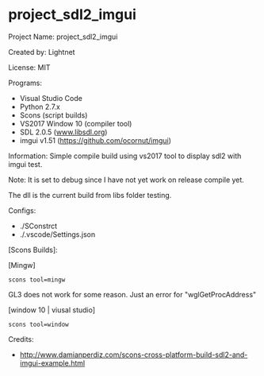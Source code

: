 # project_sdl2_imgui

Project Name: project_sdl2_imgui

Created by: Lightnet

License: MIT

Programs:
 * Visual Studio Code
 * Python 2.7.x
  * Scons (script builds)
 * VS2017 Window 10 (compiler tool)
 * SDL 2.0.5 (www.libsdl.org)
 * imgui v1.51 (https://github.com/ocornut/imgui)

Information: Simple compile build using vs2017 tool to display sdl2 with imgui test.

Note: It is set to debug since I have not yet work on release compile yet.

The dll is the current build from libs folder testing.

Configs:
 * ./SConstrct 
 * ./.vscode/Settings.json

[Scons Builds]:

[Mingw]

   `scons tool=mingw`

   GL3 does not work for some reason. Just an error for "wglGetProcAddress"

[window 10 | viusal studio]

   `scons tool=window`

Credits: 
 * http://www.damianperdiz.com/scons-cross-platform-build-sdl2-and-imgui-example.html